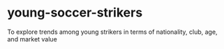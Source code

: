 # young-soccer-strikers
To explore trends among young strikers in terms of nationality, club, age, and market value


